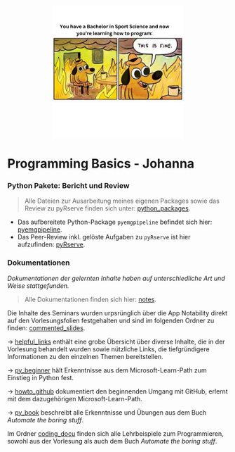 <p align="center">
  <img src="media/programmings_basics_logo.png" alt="Logo" width="300">
</p>

# Programming Basics - Johanna

### Python Pakete: Bericht und Review
>Alle Dateien zur Ausarbeitung meines eigenen Packages sowie das Review zu pyRserve finden sich unter: [python_packages](<python packages>).

- Das aufbereitete Python-Package `pyemgpipeline` befindet sich hier: [pyemgpipeline](<EMG Processing>).
- Das Peer-Review inkl. gelöste Aufgaben zu `pyRserve` ist hier aufzufinden: [pyRserve](pyRserve).


### Dokumentationen
*Dokumentationen der gelernten Inhalte haben auf unterschiedliche Art und Weise stattgefunden.* 

>Alle Dokumentationen finden sich hier: [notes](notes).

Die Inhalte des Seminars wurden urpsrünglich über die App Notability direkt auf den Vorlesungsfolien festgehalten und sind im folgenden Ordner zu finden:
[commented_slides](<notes/commented slides>).


&rarr;  [helpful_links](notes/helpful_links.md) enthält eine grobe Übersicht über diverse Inhalte, die in der Vorlesung behandelt wurden sowie nützliche Links, die tiefgründigere Informationen zu den einzelnen Themen bereitstellen.

&rarr; [py_beginner](notes/py_beginner.md) hält Erkenntnisse aus dem Microsoft-Learn-Path zum Einstieg in Python fest.  

&rarr; [howto_github](notes/howto_github.md) dokumentiert den beginnenden Umgang mit GitHub, erlernt mit dem dazugehörigen Microsoft-Learn-Path.

&rarr; [py_book](notes/py_book.md) beschreibt alle Erkenntnisse und Übungen aus dem Buch *Automate the boring stuff*.  

Im Ordner [coding_docu](<notes/coding docu>) finden sich alle Lehrbeispiele zum Programmieren, sowohl aus der Vorlesung als auch dem Buch *Automate the boring stuff*.